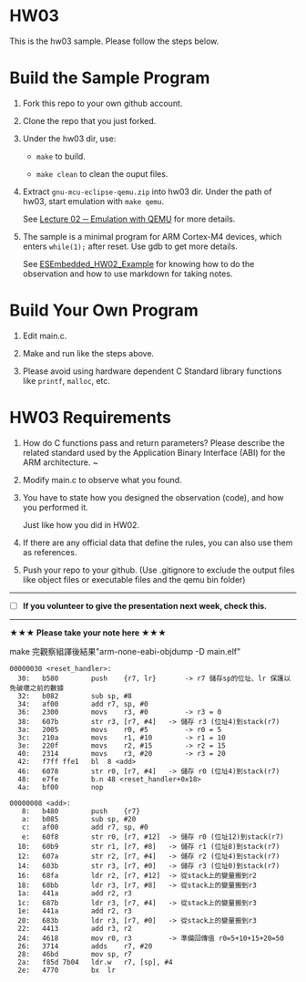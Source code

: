 HW03
===
This is the hw03 sample. Please follow the steps below.

# Build the Sample Program

1. Fork this repo to your own github account.

2. Clone the repo that you just forked.

3. Under the hw03 dir, use:

	* `make` to build.

	* `make clean` to clean the ouput files.

4. Extract `gnu-mcu-eclipse-qemu.zip` into hw03 dir. Under the path of hw03, start emulation with `make qemu`.

	See [Lecture 02 ─ Emulation with QEMU] for more details.

5. The sample is a minimal program for ARM Cortex-M4 devices, which enters `while(1);` after reset. Use gdb to get more details.

	See [ESEmbedded_HW02_Example] for knowing how to do the observation and how to use markdown for taking notes.

# Build Your Own Program

1. Edit main.c.

2. Make and run like the steps above.

3. Please avoid using hardware dependent C Standard library functions like `printf`, `malloc`, etc.

# HW03 Requirements

1. How do C functions pass and return parameters? Please describe the related standard used by the Application Binary Interface (ABI) for the ARM architecture.
~
2. Modify main.c to observe what you found.

3. You have to state how you designed the observation (code), and how you performed it.

	Just like how you did in HW02.

3. If there are any official data that define the rules, you can also use them as references.

4. Push your repo to your github. (Use .gitignore to exclude the output files like object files or executable files and the qemu bin folder)

[Lecture 02 ─ Emulation with QEMU]: http://www.nc.es.ncku.edu.tw/course/embedded/02/#Emulation-with-QEMU
[ESEmbedded_HW02_Example]: https://github.com/vwxyzjimmy/ESEmbedded_HW02_Example

--------------------

- [ ] **If you volunteer to give the presentation next week, check this.**

--------------------

**★★★ Please take your note here ★★★**

make 完觀察組譯後結果"arm-none-eabi-objdump -D main.elf"

```assembly
00000030 <reset_handler>:
  30:	b580      	push	{r7, lr}       -> r7 儲存sp的位址、lr 保護以免破壞之前的數據
  32:	b082      	sub	sp, #8
  34:	af00      	add	r7, sp, #0
  36:	2300      	movs	r3, #0         -> r3 = 0
  38:	607b      	str	r3, [r7, #4]   -> 儲存 r3 (位址4)到stack(r7)
  3a:	2005      	movs	r0, #5         -> r0 = 5
  3c:	210a      	movs	r1, #10        -> r1 = 10
  3e:	220f      	movs	r2, #15        -> r2 = 15
  40:	2314      	movs	r3, #20        -> r3 = 20
  42:	f7ff ffe1 	bl	8 <add>
  46:	6078      	str	r0, [r7, #4]   -> 儲存 r0 (位址4)到stack(r7)
  48:	e7fe      	b.n	48 <reset_handler+0x18>
  4a:	bf00      	nop

00000008 <add>:
   8:	b480      	push	{r7}
   a:	b085      	sub	sp, #20
   c:	af00      	add	r7, sp, #0
   e:	60f8      	str	r0, [r7, #12]  -> 儲存 r0 (位址12)到stack(r7)
  10:	60b9      	str	r1, [r7, #8]   -> 儲存 r1 (位址8)到stack(r7)
  12:	607a      	str	r2, [r7, #4]   -> 儲存 r2 (位址4)到stack(r7)
  14:	603b      	str	r3, [r7, #0]   -> 儲存 r3 (位址0)到stack(r7)
  16:	68fa      	ldr	r2, [r7, #12]  -> 從stack上的變量搬到r2
  18:	68bb      	ldr	r3, [r7, #8]   -> 從stack上的變量搬到r3
  1a:	441a      	add	r2, r3
  1c:	687b      	ldr	r3, [r7, #4]   -> 從stack上的變量搬到r3
  1e:	441a      	add	r2, r3
  20:	683b      	ldr	r3, [r7, #0]   -> 從stack上的變量搬到r3
  22:	4413      	add	r3, r2
  24:	4618      	mov	r0, r3         -> 準備回傳值 r0=5+10+15+20=50
  26:	3714      	adds	r7, #20
  28:	46bd      	mov	sp, r7
  2a:	f85d 7b04 	ldr.w	r7, [sp], #4
  2e:	4770      	bx	lr


```
